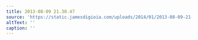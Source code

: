```yaml
---
title: 2013-08-09 21.30.47
source: 'https://static.jamesdigioia.com/uploads/2014/01/2013-08-09-21-30-47-scaled.jpg'
altText: ''
caption: ''
---
```


